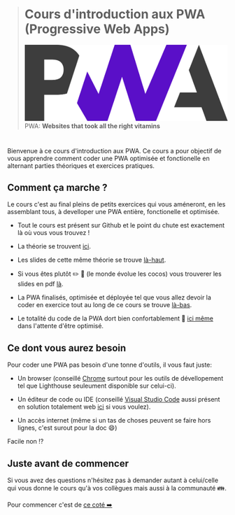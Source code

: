 > # Cours d'introduction aux PWA (Progressive Web Apps)
>
> ![bg right:50% 60%](./images/pwa-logo.png)
> PWA: **Websites that took all the right vitamins**

#

Bienvenue à ce cours d'introduction aux PWA. Ce cours a pour objectif de vous apprendre comment coder une PWA optimisée et fonctionelle en alternant parties théoriques et exercices pratiques.

## Comment ça marche ?

Le cours c'est au final pleins de petits exercices qui vous améneront, en les assemblant tous, à develloper une PWA entière, fonctionelle et optimisée.

- Tout le cours est présent sur Github et le point du chute est exactement là où vous vous trouvez !

- La théorie se trouvent [ici](https://github.com/ETML-ES/PWACourse/blob/main/Partie1_BaseJSOutilsDebug.md).

- Les slides de cette même théorie se trouve [là-haut](https://etml-es.github.io/Theorie/Partie1_BaseJSOutilsDebug.html).

- Si vous êtes plutôt :pencil2: :closed_book: (le monde évolue les cocos) vous trouverer les slides en pdf [là]().

- La PWA finalisés, optimisée et déployée tel que vous allez devoir la coder en exercice tout au long de ce cours se trouve [là-bas](https://etml-es.github.io/PWA).

- Le totalité du code de la PWA dort bien confortablement :princess: [ici même](https://github.com/ETML-ES/ETML-ES.github.io/tree/main/PWA) dans l'attente d'être optimisé.

## Ce dont vous aurez besoin

Pour coder une PWA pas besoin d'une tonne d'outils, il vous faut juste:

- Un browser (conseillé [Chrome](https://www.google.com/chrome/) surtout pour les outils de dévellopement tel que Lighthouse seuleument disponible sur celui-ci).

- Un éditeur de code ou IDE (conseillé [Visual Studio Code](https://code.visualstudio.com/) aussi présent en solution totalement web [ici](https://vscode.dev/) si vous voulez).

- Un accès internet (même si un tas de choses peuvent se faire hors lignes, c'est surout pour la doc :smile:)

Facile non :interrobang:

## Juste avant de commencer

Si vous avez des questions n'hésitez pas à demander autant à celui/celle qui vous donne le cours qu'à vos collègues mais aussi à la communauté :family:.

Pour commencer c'est de [ce coté :arrow_right:](https://github.com/ETML-ES/PWACourse/blob/main/Partie1_BaseJSOutilsDebug.md)
